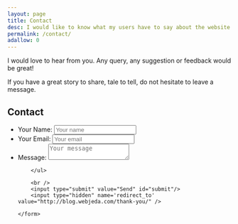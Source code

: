 ```yaml
---
layout: page
title: Contact
desc: I would like to know what my users have to say about the website. Any query suggestion, tip would be great. Contacting WebJeda is easy. Just fill up the form and hit send.
permalink: /contact/
adallow: 0
---
```

I would love to hear from you. Any query, any suggestion or feedback would be great! 

If you have a great story to share, tale to tell, do not hesitate to leave a message.

<section style="-webkit-box-sizing:border-box;-moz-box-sizing:border-box;-ms-box-sizing:border-box;box-sizing:border-box;" class="contact-container">
    <h1 class="title-form">Contact</h1>
    <form id="contact-form" class="form" action="https://getsimpleform.com/messages?form_api_token=b6d4be9b039b666b3311e1ddcbfb577c" method="POST" enctype="multipart/form-data">
        <ul class="contact-ul">
            <li class="contact-li">
                <label class="contact-label" for="name">Your Name:</label>
                <input type="text" placeholder="Your name" id="name" name="name" tabindex="1"/>
            </li>
            <li class="contact-li">
                <label class="contact-label" for="email">Your Email:</label>
                <input type="email" placeholder="Your email" id="email" name="email" tabindex="2"/>
            </li>
            <li class="contact-li">
                <label class="contact-label" for="message">Message:</label>
                <textarea class="contact-textarea" placeholder="Your message" id="message" name="message" tabindex="3"></textarea>
            </li>
            
        </ul>
        
        <br />
        <input type="submit" value="Send" id="submit"/>
        <input type="hidden" name='redirect_to' value="http://blog.webjeda.com/thank-you/" />
        
    </form>
</section>
